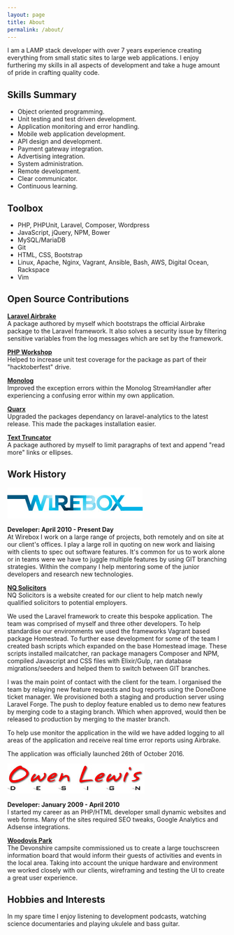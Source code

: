 ```yaml
---
layout: page
title: About
permalink: /about/
---
```

I am a LAMP stack developer with over 7 years experience creating everything from small static sites to large web 
applications. I enjoy furthering my skills in all aspects of development and take a huge amount of pride in crafting 
quality code.  

## Skills Summary
* Object oriented programming.
* Unit testing and test driven development.
* Application monitoring and error handling.
* Mobile web application development.
* API design and development.
* Payment gateway integration.
* Advertising integration.
* System administration.
* Remote development.
* Clear communicator. 
* Continuous learning.

## Toolbox
* PHP, PHPUnit, Laravel, Composer, Wordpress
* JavaScript, jQuery, NPM, Bower
* MySQL/MariaDB
* Git
* HTML, CSS, Bootstrap
* Linux, Apache, Nginx, Vagrant, Ansible, Bash, AWS, Digital Ocean, Rackspace
* Vim

## Open Source Contributions  
**[Laravel Airbrake](https://github.com/TheoKouzelis/laravel-airbrake)**  
A package authored by myself which bootstraps the official Airbrake package to the Laravel framework. It also solves a 
security issue by filtering sensitive variables from the log messages which are set by the framework.  

**[PHP Workshop](https://github.com/php-school/php-workshop/pull/126)**  
Helped to increase unit test coverage for the package as part of their "hacktoberfest" drive.

**[Monolog](https://github.com/Seldaek/monolog/pull/422)**  
Improved the exception errors within the Monolog StreamHandler after experiencing a confusing error within my own application.

**[Quarx](https://github.com/YABhq/Quarx/pull/18)**  
Upgraded the packages dependancy on laravel-analytics to the latest release. This made the packages installation easier.

**[Text Truncator](https://github.com/TheoKouzelis/text-truncator)**  
A package authored by myself to limit paragraphs of text and append "read more" links or ellipses.  


## Work History
[![Wirebox Logo](/images/wirebox-logo.jpg)](http://www.wirebox.co.uk/)

**Developer: April 2010 - Present Day**  
At Wirebox I work on a large range of projects, both remotely and on site at our client's offices. I play a large roll in quoting 
on new work and liaising with clients to spec out software features. It's common for us to work alone or in teams were we have to 
juggle multiple features by using GIT branching strategies. Within the company I help mentoring some of the junior developers and 
research new technologies.  

**[NQ Solicitors](https://nqsolicitors.com/)**  
NQ Solicitors is a website created for our client to help match newly qualified solicitors to potential employers.  

We used the Laravel framework to create this bespoke application. The team was comprised of myself and three other developers. To help 
standardise our environments we used the frameworks Vagrant based package Homestead. To further ease development for some of the team I 
created bash scripts which expanded on the base Homestead image. These scripts installed mailcatcher, ran package managers Composer and 
NPM, compiled Javascript and CSS files with Elixir/Gulp, ran database migrations/seeders and helped them to switch between GIT branches. 

I was the main point of contact with the client for the team. I organised the team by relaying new feature requests and bug reports using 
the DoneDone ticket manager. We provisioned both a staging and production server using Laravel Forge. The push to deploy feature enabled us 
to demo new features by merging code to a staging branch. Which when approved, would then be released to production by merging to the master 
branch.

To help use monitor the application in the wild we have added logging to all areas of the application and receive real time error reports 
using Airbrake.  

The application was officially launched 26th of October 2016. 
  
[![Owen Lewis Design Logo](/images/owen-lewis-design-logo.jpg)](http://www.owen-lewis.com/)

**Developer: January 2009 - April 2010**  
I started my career as an PHP/HTML developer small dynamic websites and web forms. Many of the sites required SEO tweaks, 
Google Analytics and Adsense integrations.  

**[Woodovis Park](http://www.woodovis.com/)**  
The Devonshire campsite commissioned us to create a large touchscreen information board that would inform their guests of 
activities and events in the local area. Taking into account the unique hardware and environment we worked closely with our 
clients, wireframing and testing the UI to create a great user experience.  

## Hobbies and Interests 
In my spare time I enjoy listening to development podcasts, watching science documentaries and playing ukulele and bass guitar.
